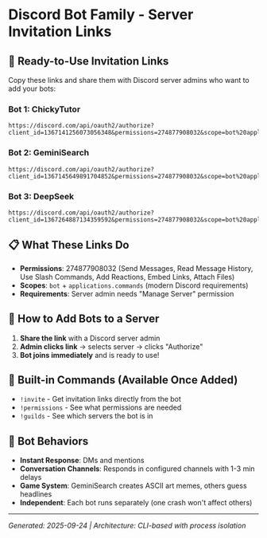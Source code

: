 # Discord Bot Family - Server Invitation Links

## 🤖 Ready-to-Use Invitation Links

Copy these links and share them with Discord server admins who want to add your bots:

### Bot 1: ChickyTutor
```
https://discord.com/api/oauth2/authorize?client_id=1367141256073056348&permissions=274877908032&scope=bot%20applications.commands
```

### Bot 2: GeminiSearch  
```
https://discord.com/api/oauth2/authorize?client_id=1367145649891704852&permissions=274877908032&scope=bot%20applications.commands
```

### Bot 3: DeepSeek
```
https://discord.com/api/oauth2/authorize?client_id=1367264887134359592&permissions=274877908032&scope=bot%20applications.commands
```

## 📋 What These Links Do

- **Permissions**: 274877908032 (Send Messages, Read Message History, Use Slash Commands, Add Reactions, Embed Links, Attach Files)
- **Scopes**: `bot` + `applications.commands` (modern Discord requirements)
- **Requirements**: Server admin needs "Manage Server" permission

## 🚀 How to Add Bots to a Server

1. **Share the link** with a Discord server admin
2. **Admin clicks link** → selects server → clicks "Authorize"
3. **Bot joins immediately** and is ready to use!

## 💬 Built-in Commands (Available Once Added)

- `!invite` - Get invitation links directly from the bot
- `!permissions` - See what permissions are needed
- `!guilds` - See which servers the bot is in

## 🎯 Bot Behaviors

- **Instant Response**: DMs and mentions
- **Conversation Channels**: Responds in configured channels with 1-3 min delays
- **Game System**: GeminiSearch creates ASCII art memes, others guess headlines
- **Independent**: Each bot runs separately (one crash won't affect others)

---
*Generated: 2025-09-24 | Architecture: CLI-based with process isolation*
